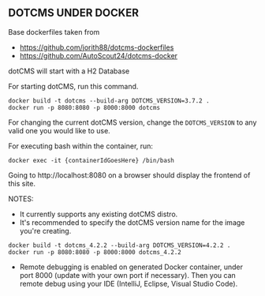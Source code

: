 ## DOTCMS UNDER DOCKER 

Base dockerfiles taken from 
- https://github.com/jorith88/dotcms-dockerfiles
- https://github.com/AutoScout24/dotcms-docker

dotCMS will start with a H2 Database

For starting dotCMS, run this command.

```
docker build -t dotcms --build-arg DOTCMS_VERSION=3.7.2 . 
docker run -p 8080:8080 -p 8000:8000 dotcms
```

For changing the current dotCMS version, change the `DOTCMS_VERSION` to any valid one you would like to use.

For executing bash within the container, run:

```
docker exec -it {containerIdGoesHere} /bin/bash
```

Going to http://localhost:8080 on a browser should display the frontend of this site.

NOTES:
- It currently supports any existing dotCMS distro.
- It's recommended to specify the dotCMS version name for the image you're creating.

```
docker build -t dotcms_4.2.2 --build-arg DOTCMS_VERSION=4.2.2 . 
docker run -p 8080:8080 -p 8000:8000 dotcms_4.2.2
```

- Remote debugging is enabled on generated Docker container, under port 8000 (update with your own port if necessary). Then you can remote debug using your IDE (IntelliJ, Eclipse, Visual Studio Code).